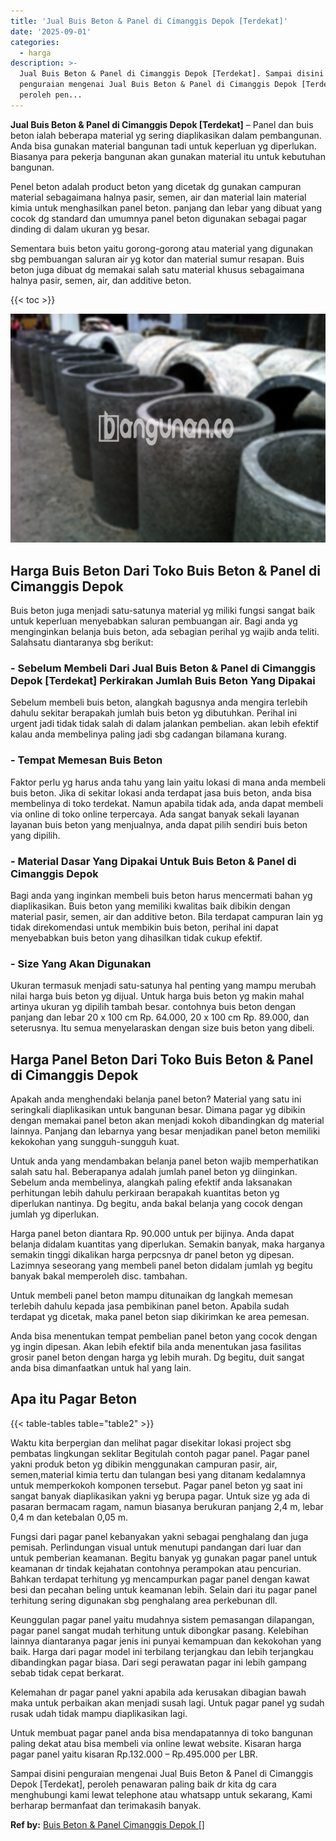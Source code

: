 ```yaml
---
title: 'Jual Buis Beton & Panel di Cimanggis Depok [Terdekat]'
date: '2025-09-01'
categories:
  - harga
description: >-
  Jual Buis Beton & Panel di Cimanggis Depok [Terdekat]. Sampai disini
  penguraian mengenai Jual Buis Beton & Panel di Cimanggis Depok [Terdekat],
  peroleh pen...
---
```


**Jual Buis Beton & Panel di Cimanggis Depok \[Terdekat\]** – Panel dan buis beton ialah beberapa material yg sering diaplikasikan dalam pembangunan. Anda bisa gunakan material bangunan tadi untuk keperluan yg diperlukan. Biasanya para pekerja bangunan akan gunakan material itu untuk kebutuhan bangunan.

Penel beton adalah product beton yang dicetak dg gunakan campuran material sebagaimana halnya pasir, semen, air dan material lain material kimia untuk menghasilkan panel beton. panjang dan lebar yang dibuat yang cocok dg standard dan umumnya panel beton digunakan sebagai pagar dinding di dalam ukuran yg besar.

Sementara buis beton yaitu gorong-gorong atau material yang digunakan sbg pembuangan saluran air yg kotor dan material sumur resapan. Buis beton juga dibuat dg memakai salah satu material khusus sebagaimana halnya pasir, semen, air, dan additive beton.

{{< toc >}}

![Jual Buis Beton & Panel di Cimanggis Depok [Terdekat]](/images/jual-panel-buis-beton-murah-09.png)

## Harga Buis Beton Dari Toko Buis Beton & Panel di Cimanggis Depok

Buis beton juga menjadi satu-satunya material yg miliki fungsi sangat baik untuk keperluan menyebabkan saluran pembuangan air. Bagi anda yg menginginkan belanja buis beton, ada sebagian perihal yg wajib anda teliti. Salahsatu diantaranya sbg berikut:

### \- Sebelum Membeli Dari Jual Buis Beton & Panel di Cimanggis Depok \[Terdekat\] Perkirakan Jumlah Buis Beton Yang Dipakai

Sebelum membeli buis beton, alangkah bagusnya anda mengira terlebih dahulu sekitar berapakah jumlah buis beton yg dibutuhkan. Perihal ini urgent jadi tidak tidak salah di dalam jalankan pembelian. akan lebih efektif kalau anda membelinya paling jadi sbg cadangan bilamana kurang.

### \- Tempat Memesan Buis Beton

Faktor perlu yg harus anda tahu yang lain yaitu lokasi di mana anda membeli buis beton. Jika di sekitar lokasi anda terdapat jasa buis beton, anda bisa membelinya di toko terdekat. Namun apabila tidak ada, anda dapat membeli via online di toko online terpercaya. Ada sangat banyak sekali layanan layanan buis beton yang menjualnya, anda dapat pilih sendiri buis beton yang dipilih.

### \- Material Dasar Yang Dipakai Untuk Buis Beton & Panel di Cimanggis Depok

Bagi anda yang inginkan membeli buis beton harus mencermati bahan yg diaplikasikan. Buis beton yang memiliki kwalitas baik dibikin dengan material pasir, semen, air dan additive beton. Bila terdapat campuran lain yg tidak direkomendasi untuk membikin buis beton, perihal ini dapat menyebabkan buis beton yang dihasilkan tidak cukup efektif.

### \- Size Yang Akan Digunakan

Ukuran termasuk menjadi satu-satunya hal penting yang mampu merubah nilai harga buis beton yg dijual. Untuk harga buis beton yg makin mahal artinya ukuran yg dipilih tambah besar. contohnya buis beton dengan panjang dan lebar 20 x 100 cm Rp. 64.000, 20 x 100 cm Rp. 89.000, dan seterusnya. Itu semua menyelaraskan dengan size buis beton yang dibeli.

## Harga Panel Beton Dari Toko Buis Beton & Panel di Cimanggis Depok

Apakah anda menghendaki belanja panel beton? Material yang satu ini seringkali diaplikasikan untuk bangunan besar. Dimana pagar yg dibikin dengan memakai panel beton akan menjadi kokoh dibandingkan dg material lainnya. Panjang dan lebarnya yang besar menjadikan panel beton memiliki kekokohan yang sungguh-sungguh kuat.

Untuk anda yang mendambakan belanja panel beton wajib memperhatikan salah satu hal. Beberapanya adalah jumlah panel beton yg diinginkan. Sebelum anda membelinya, alangkah paling efektif anda laksanakan perhitungan lebih dahulu perkiraan berapakah kuantitas beton yg diperlukan nantinya. Dg begitu, anda bakal belanja yang cocok dengan jumlah yg diperlukan.

Harga panel beton diantara Rp. 90.000 untuk per bijinya. Anda dapat belanja didalam kuantitas yang diperlukan. Semakin banyak, maka harganya semakin tinggi dikalikan harga perpcsnya dr panel beton yg dipesan. Lazimnya seseorang yang membeli panel beton didalam jumlah yg begitu banyak bakal memperoleh disc. tambahan.

Untuk membeli panel beton mampu ditunaikan dg langkah memesan terlebih dahulu kepada jasa pembikinan panel beton. Apabila sudah terdapat yg dicetak, maka panel beton siap dikirimkan ke area pemesan.

Anda bisa menentukan tempat pembelian panel beton yang cocok dengan yg ingin dipesan. Akan lebih efektif bila anda menentukan jasa fasilitas grosir panel beton dengan harga yg lebih murah. Dg begitu, duit sangat anda bisa dimanfaatkan untuk hal yang lain.

## Apa itu Pagar Beton

{{< table-tables table="table2" >}}

Waktu kita berpergian dan melihat pagar disekitar lokasi project sbg pembatas lingkungan seklitar Begitulah contoh pagar panel. Pagar panel yakni produk beton yg dibikin menggunakan campuran pasir, air, semen,material kimia tertu dan tulangan besi yang ditanam kedalamnya untuk memperkokoh komponen tersebut. Pagar panel beton yg saat ini sangat banyak diaplikasikan yakni yg berupa pagar. Untuk size yg ada di pasaran bermacam ragam, namun biasanya berukuran panjang 2,4 m, lebar 0,4 m dan ketebalan 0,05 m.

Fungsi dari pagar panel kebanyakan yakni sebagai penghalang dan juga pemisah. Perlindungan visual untuk menutupi pandangan dari luar dan untuk pemberian keamanan. Begitu banyak yg gunakan pagar panel untuk keamanan dr tindak kejahatan contohnya perampokan atau pencurian. Bahkan terdapat terhitung yg mencampurkan pagar panel dengan kawat besi dan pecahan beling untuk keamanan lebih. Selain dari itu pagar panel terhitung sering digunakan sbg penghalang area perkebunan dll.

Keunggulan pagar panel yaitu mudahnya sistem pemasangan dilapangan, pagar panel sangat mudah terhitung untuk dibongkar pasang. Kelebihan lainnya diantaranya pagar jenis ini punyai kemampuan dan kekokohan yang baik. Harga dari pagar model ini terbilang terjangkau dan lebih terjangkau dibandingkan pagar biasa. Dari segi perawatan pagar ini lebih gampang sebab tidak cepat berkarat.

Kelemahan dr pagar panel yakni apabila ada kerusakan dibagian bawah maka untuk perbaikan akan menjadi susah lagi. Untuk pagar panel yg sudah rusak udah tidak mampu diaplikasikan lagi.

Untuk membuat pagar panel anda bisa mendapatannya di toko bangunan paling dekat atau bisa membeli via online lewat website. Kisaran harga pagar panel yaitu kisaran Rp.132.000 – Rp.495.000 per LBR.

Sampai disini penguraian mengenai Jual Buis Beton & Panel di Cimanggis Depok \[Terdekat\], peroleh penawaran paling baik dr kita dg cara menghubungi kami lewat telephone atau whatsapp untuk sekarang, Kami berharap bermanfaat dan terimakasih banyak.

**Ref by:** [Buis Beton & Panel Cimanggis Depok []](https://id.wikipedia.org/wiki/Buis)
